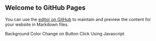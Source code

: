 ## Welcome to GitHub Pages

You can use the [editor on GitHub](https://github.com/suraj25809/backgroundcolor/edit/master/README.md) to maintain and preview the content for your website in Markdown files.

Background Color Change on Button Click Using Javascript
